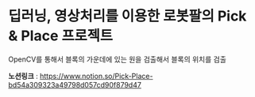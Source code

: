 # 딥러닝, 영상처리를 이용한 로봇팔의 Pick & Place 프로젝트
OpenCV를 통해서 블록의 가운데에 있는 원을 검출해서 블록의 위치를 검출

**노션링크** : https://www.notion.so/Pick-Place-bd54a309323a49798d057cd90f879d47
